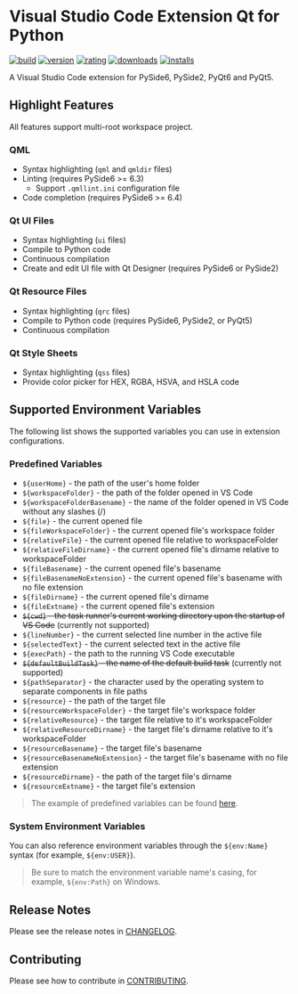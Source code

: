 # Visual Studio Code Extension Qt for Python

[![build](https://github.com/seanwu1105/vscode-qt-for-python/workflows/build/badge.svg)](https://github.com/seanwu1105/vscode-qt-for-python/actions?query=workflow:build)
[![version](https://img.shields.io/visual-studio-marketplace/v/seanwu.vscode-qt-for-python.svg)](https://marketplace.visualstudio.com/items?itemName=seanwu.vscode-qt-for-python)
[![rating](https://img.shields.io/visual-studio-marketplace/r/seanwu.vscode-qt-for-python.svg)](https://marketplace.visualstudio.com/items?itemName=seanwu.vscode-qt-for-python)
[![downloads](https://img.shields.io/visual-studio-marketplace/d/seanwu.vscode-qt-for-python.svg)](https://marketplace.visualstudio.com/items?itemName=seanwu.vscode-qt-for-python)
[![installs](https://img.shields.io/visual-studio-marketplace/i/seanwu.vscode-qt-for-python.svg)](https://marketplace.visualstudio.com/items?itemName=seanwu.vscode-qt-for-python)

A Visual Studio Code extension for PySide6, PySide2, PyQt6 and PyQt5.

## Highlight Features

All features support multi-root workspace project.

### QML

- Syntax highlighting (`qml` and `qmldir` files)
- Linting (requires PySide6 >= 6.3)
  - Support `.qmllint.ini` configuration file
- Code completion (requires PySide6 >= 6.4)

### Qt UI Files

- Syntax highlighting (`ui` files)
- Compile to Python code
- Continuous compilation
- Create and edit UI file with Qt Designer (requires PySide6 or PySide2)

### Qt Resource Files

- Syntax highlighting (`qrc` files)
- Compile to Python code (requires PySide6, PySide2, or PyQt5)
- Continuous compilation

### Qt Style Sheets

- Syntax highlighting (`qss` files)
- Provide color picker for HEX, RGBA, HSVA, and HSLA code

## Supported Environment Variables

The following list shows the supported variables you can use in extension
configurations.

### Predefined Variables

- `${userHome}` - the path of the user's home folder
- `${workspaceFolder}` - the path of the folder opened in VS Code
- `${workspaceFolderBasename}` - the name of the folder opened in VS Code
  without any slashes (/)
- `${file}` - the current opened file
- `${fileWorkspaceFolder}` - the current opened file's workspace folder
- `${relativeFile}` - the current opened file relative to workspaceFolder
- `${relativeFileDirname}` - the current opened file's dirname relative to
  workspaceFolder
- `${fileBasename}` - the current opened file's basename
- `${fileBasenameNoExtension}` - the current opened file's basename with no file
  extension
- `${fileDirname}` - the current opened file's dirname
- `${fileExtname}` - the current opened file's extension
- ~~`${cwd}` - the task runner's current working directory upon the startup of
  VS Code~~ (currently not supported)
- `${lineNumber}` - the current selected line number in the active file
- `${selectedText}` - the current selected text in the active file
- `${execPath}` - the path to the running VS Code executable
- ~~`${defaultBuildTask}` - the name of the default build task~~ (currently not
  supported)
- `${pathSeparator}` - the character used by the operating system to separate
  components in file paths
- `${resource}` - the path of the target file
- `${resourceWorkspaceFolder}` - the target file's workspace folder
- `${relativeResource}` - the target file relative to it's workspaceFolder
- `${relativeResourceDirname}` - the target file's dirname relative to it's
  workspaceFolder
- `${resourceBasename}` - the target file's basename
- `${resourceBasenameNoExtension}` - the target file's basename with no file
  extension
- `${resourceDirname}` - the path of the target file's dirname
- `${resourceExtname}` - the target file's extension

> The example of predefined variables can be found
> [here](https://code.visualstudio.com/docs/editor/variables-reference).

### System Environment Variables

You can also reference environment variables through the `${env:Name}` syntax
(for example, `${env:USER}`).

> Be sure to match the environment variable name's casing, for example,
> `${env:Path}` on Windows.

## Release Notes

Please see the release notes in [CHANGELOG](CHANGELOG.md).

## Contributing

Please see how to contribute in [CONTRIBUTING](CONTRIBUTING.md).

